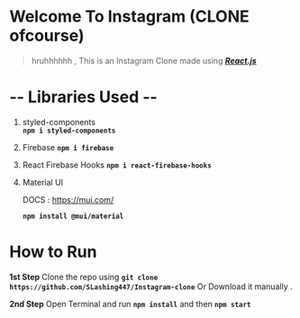 # Welcome To Instagram (CLONE ofcourse)

> hruhhhhhh , This is an Instagram Clone made using
> *[***React.js***](https://reactjs.org/)*

# -- Libraries Used --

1)  styled-components	
	**`npm i styled-components`**	

2) Firebase	
	**`npm i firebase`**

3) React Firebase Hooks
	**`npm i react-firebase-hooks`**

4) Material UI

   DOCS : https://mui.com/

   **`npm install @mui/material`**

# How to Run
**1st Step**
Clone the repo using **`git clone https://github.com/SLashing447/Instagram-clone`** 
Or Download it manually .

**2nd Step**
Open Terminal and run **`npm install`** and then **`npm start`** 

